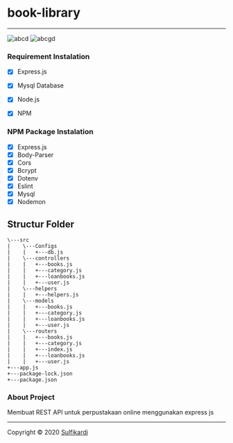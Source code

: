 # book-library
---


![abcd](https://img.shields.io/badge/Code%20Style-Standard-green) ![abcgd](https://img.shields.io/badge/Dependencies-Express-brightgreen)




### Requirement Instalation

- [X] Express.js
- [X] Mysql Database
- [X] Node.js
- [X] NPM


### NPM Package Instalation

- [X] Express.js
- [X] Body-Parser
- [X] Cors
- [X] Bcrypt
- [X] Dotenv
- [X] Eslint
- [X] Mysql
- [X] Nodemon

## Structur Folder
```
\---src
|    \---Configs
|    |   +---db.js            
|    \---controllers
|    |   +---books.js
|    |   +---category.js
|    |   +---loanbooks.js
|    |   +---user.js
|    \---helpers
|    |   +---helpers.js
|    \---models
|    |   +---books.js
|    |   +---category.js
|    |   +---loanbooks.js
|    |   +---user.js
|    \---routers
|    |   +---books.js
|    |   +---category.js
|    |   +---index.js
|    |   +---loanbooks.js
|    |   +---user.js
+---app.js
+---package-lock.json
+---package.json
```

### About Project 

  Membuat REST API untuk perpustakaan online menggunakan express js




---
Copyright © 2020 [Sulfikardi](https://github.com/shoelfikar/)

